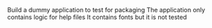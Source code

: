 Build a dummy application to test for packaging
The application only contains logic for help files
It contains fonts but it is not tested

